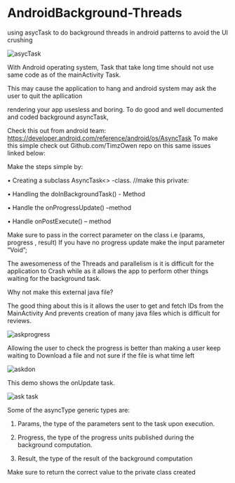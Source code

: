 # AndroidBackground-Threads
using asycTask to do background threads in android patterns to avoid the UI crushing

![asycTask](https://user-images.githubusercontent.com/34624703/73610411-f34ea180-45e7-11ea-98dc-a5b610bf238c.png)

With  Android operating system, Task that take long time should 
not use same code as of the mainActivity Task.

This may cause the application to hang and android system may 
ask the user to quit the apllication

rendering your app usesless and boring.
To do good and well documented and coded background asyncTask, 

Check this out from android team: https://developer.android.com/reference/android/os/AsyncTask 
To make this simple check  out Github.com/TimzOwen repo on this same issues linked below: 

Make the steps simple by: 

•	Creating a subclass AsyncTask<> -class. //make this private:

•	Handling the doInBackgroundTask() - Method

•	Handle the onProgressUpdate() –method

•	Handle onPostExecute() – method

Make sure to pass in the correct parameter on the class i.e (params, progress , result)
If you have no progress update make the input parameter “Void”;

The awesomeness of the Threads and parallelism is it is difficult for the application to 
Crash while as it allows the app to perform other things waiting for the background task.

Why not make this external java file?

The good thing about this is it allows the user to get and fetch IDs from the MainActivity 
And prevents creation of many java files which is difficult for reviews.

![askprogress](https://user-images.githubusercontent.com/34624703/73610613-5ccfaf80-45ea-11ea-86a9-b7111a83a537.jpg)

Allowing the user to check the progress is better than making a user keep waiting to 
Download a file and not sure if the file is what time left

![askdon](https://user-images.githubusercontent.com/34624703/73610616-60633680-45ea-11ea-95e7-50143b01765a.gif)

This demo shows the onUpdate task. 

![ask task](https://user-images.githubusercontent.com/34624703/73610619-62c59080-45ea-11ea-895b-0cfcfe2426cd.png)

Some of the asyncType generic types are:

1.	Params, the type of the parameters sent to the task upon execution.

2.	Progress, the type of the progress units published during the background computation.

3.	Result, the type of the result of the background computation

Make sure to return the correct value to the private class created 




